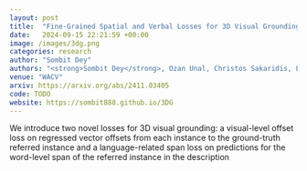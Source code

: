 ```yaml
---
layout: post
title:  "Fine-Grained Spatial and Verbal Losses for 3D Visual Grounding"
date:   2024-09-15 22:21:59 +00:00
image: /images/3dg.png
categories: research
author: "Sombit Dey"
authors: "<strong>Sombit Dey</strong>, Ozan Unal, Christos Sakaridis, Luc Van Gool "
venue: "WACV"
arxiv: https://arxiv.org/abs/2411.03405
code: TODO
website: https://sombit888.github.io/3DG
---
```

We introduce two novel losses for 3D visual grounding: a visual-level offset loss on regressed vector offsets from each instance to the ground-truth referred instance and a language-related span loss on predictions for the word-level span of the referred instance in the description